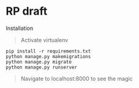 # RP draft

Installation 
> Activate virtualenv
```
pip install -r requirements.txt
python manage.py makemigrations
python manage.py migrate
python manage.py runserver
```

> Navigate to localhost:8000 to see the magic
